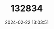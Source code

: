 ---
title: "132834"
category: "Platanthera praeclara"
draft: false
date: 2024-02-22 13:03:51
languages:
  English: ["Western Prairie Fringed Orchid"]
---
